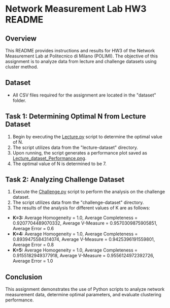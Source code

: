 # Network Measurement Lab HW3 README

## Overview
This README provides instructions and results for HW3 of the Network Measurement Lab at Politecnico di Milano (POLIMI). The objective of this assignment is to analyze data from lecture and challenge datasets using cluster method.

## Dataset
- All CSV files required for the assignment are located in the "dataset" folder.

## Task 1: Determining Optimal N from Lecture Dataset
1. Begin by executing the [Lecture.py](Lecture.py) script to determine the optimal value of N.
2. The script utilizes data from the "lecture-dataset" directory.
3. Upon running, the script generates a performance plot saved as [Lecture_dataset_Performance.png](result_figure/Lecture_dataset_Performance.png).
4. The optimal value of N is determined to be 7.

## Task 2: Analyzing Challenge Dataset
1. Execute the [Challenge.py](Challenge.py) script to perform the analysis on the challenge dataset.
2. The script utilizes data from the "challenge-dataset" directory.
3. The results of the analysis for different values of K are as follows:

- **K=3:** Average Homogeneity = 1.0, Average Completeness = 0.9207704489070332, Average V-Measure = 0.9570309875905851, Average Error = 0.6
- **K=4:** Average Homogeneity = 1.0, Average Completeness = 0.8939475584314074, Average V-Measure = 0.9425396191559801, Average Error = 0.8
- **K=5:** Average Homogeneity = 1.0, Average Completeness = 0.9155182949377918, Average V-Measure = 0.9556124972392726, Average Error = 1.0

## Conclusion
This assignment demonstrates the use of Python scripts to analyze network measurement data, determine optimal parameters, and evaluate clustering performance.
